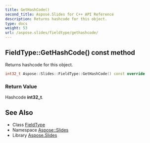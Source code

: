 ```yaml
---
title: GetHashCode()
second_title: Aspose.Slides for C++ API Reference
description: Returns hashcode for this object.
type: docs
weight: 53
url: /aspose.slides/fieldtype/gethashcode/
---
```

## FieldType::GetHashCode() const method


Returns hashcode for this object.

```cpp
int32_t Aspose::Slides::FieldType::GetHashCode() const override
```


### Return Value

Hashcode **int32_t**.

## See Also

* Class [FieldType](../)
* Namespace [Aspose::Slides](../../)
* Library [Aspose.Slides](../../../)